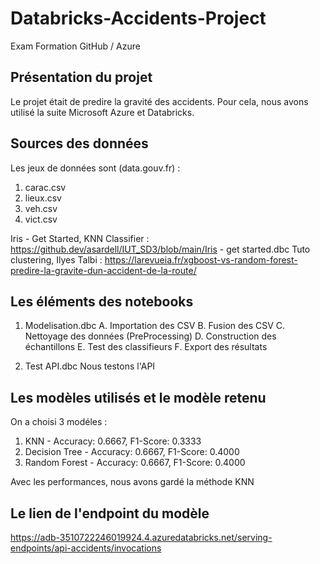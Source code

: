 # Databricks-Accidents-Project
Exam Formation GitHub / Azure

## Présentation du projet

Le projet était de predire la gravité des accidents. Pour cela, nous avons utilisé la suite Microsoft Azure et Databricks.

## Sources des données

Les jeux de données sont (data.gouv.fr) :
1. carac.csv
2. lieux.csv
3. veh.csv
4. vict.csv

Iris - Get Started, KNN Classifier : https://github.dev/asardell/IUT_SD3/blob/main/Iris - get started.dbc
Tuto clustering, Ilyes Talbi : https://larevueia.fr/xgboost-vs-random-forest-predire-la-gravite-dun-accident-de-la-route/

## Les éléments des notebooks
1. Modelisation.dbc
    A. Importation des CSV
    B. Fusion des CSV
    C. Nettoyage des données (PreProcessing)
    D. Construction des échantillons
    E. Test des classifieurs
    F. Export des résultats

2. Test API.dbc
Nous testons l'API


## Les modèles utilisés et le modèle retenu

On a choisi 3 modéles :
1. KNN - Accuracy: 0.6667, F1-Score: 0.3333
2. Decision Tree - Accuracy: 0.6667, F1-Score: 0.4000
3. Random Forest - Accuracy: 0.6667, F1-Score: 0.4000

Avec les performances, nous avons gardé la méthode KNN

## Le lien de l'endpoint du modèle

https://adb-3510722246019924.4.azuredatabricks.net/serving-endpoints/api-accidents/invocations